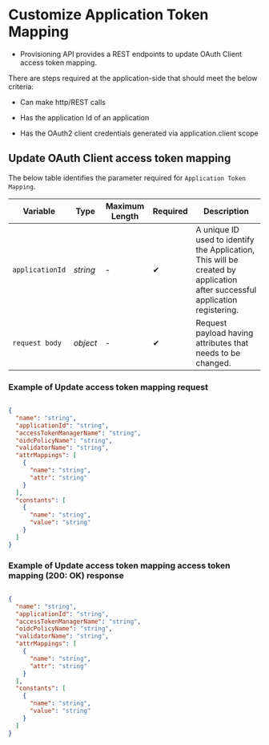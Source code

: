 # Customize Application Token Mapping

- Provisioning API provides a REST endpoints to update OAuth Client access token mapping.

There are steps required at the application-side that should meet the below criteria:  

- Can make http/REST calls  

- Has the application Id of an application

- Has the OAuth2 client credentials generated via application.client scope


## Update OAuth Client access token mapping    

<!--
type: tab
titles: Request, Response
-->

The below table identifies the parameter required for `Application Token Mapping`.

| Variable | Type | Maximum Length | Required | Description |
| -------- | -- |------------| ------- | ---- |
| `applicationId` | *string* | - | &#10004; | A unique ID used to identify the Application, This will be created by application after successful application registering. |
| `request body` | *object* | - | &#10004; | Request payload having attributes that needs to be changed. |

### Example of Update access token mapping request

```json

{
  "name": "string",
  "applicationId": "string",
  "accessTokenManagerName": "string",
  "oidcPolicyName": "string",
  "validatorName": "string",
  "attrMappings": [
    {
      "name": "string",
      "attr": "string"
    }
  ],
  "constants": [
    {
      "name": "string",
      "value": "string"
    }
  ]
}

```


<!--
type: tab
-->

### Example of Update access token mapping access token mapping (200: OK) response

```json

{
  "name": "string",
  "applicationId": "string",
  "accessTokenManagerName": "string",
  "oidcPolicyName": "string",
  "validatorName": "string",
  "attrMappings": [
    {
      "name": "string",
      "attr": "string"
    }
  ],
  "constants": [
    {
      "name": "string",
      "value": "string"
    }
  ]
}

```
<!-- type: tab-end -->